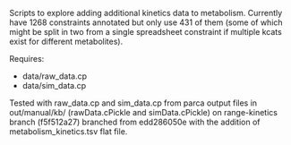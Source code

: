 Scripts to explore adding additional kinetics data to metabolism.  Currently have 1268 constraints annotated but only use 431 of them (some of which might be split in two from a single spreadsheet constraint if multiple kcats exist for different metabolites).

Requires:
- data/raw_data.cp
- data/sim_data.cp

Tested with raw_data.cp and sim_data.cp from parca output files in out/manual/kb/ (rawData.cPickle and simData.cPickle) on range-kinetics branch (f5f512a27) branched from edd286050e with the addition of metabolism_kinetics.tsv flat file.
